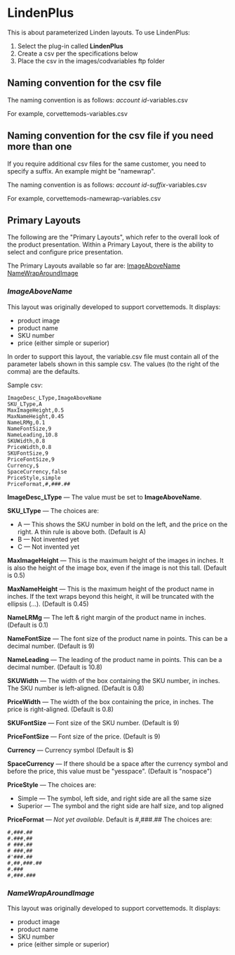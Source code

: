 # LindenPlus
This is about parameterized Linden layouts. To use LindenPlus:
1. Select the plug-in called **LindenPlus**
2. Create a csv per the specifications below
3. Place the csv in the images/codvariables ftp folder

## Naming convention for the csv file
The naming convention is as follows:
_account id_-variables.csv

For example, 
corvettemods-variables.csv

## Naming convention for the csv file if you need more than one
If you require additional csv files for the same customer, you need to specify a suffix. An example might be "namewrap".

The naming convention is as follows:
_account id_-_suffix_-variables.csv

For example,
corvettemods-namewrap-variables.csv

## Primary Layouts
The following are the "Primary Layouts", which refer to the overall look of the product presentation. Within a Primary Layout, there is the ability to select and configure price presentation. 

The Primary Layouts available so far are:
[ImageAboveName](#ImageAbovename)
[NameWrapAroundImage](#NameWrapAroundImage)

### *ImageAboveName*
This layout was originally developed to support corvettemods. It displays:
* product image
* product name
* SKU number
* price (either simple or superior)

In order to support this layout, the variable.csv file must contain all of the parameter labels shown in this sample csv. The values (to the right of the comma) are the defaults.

Sample csv:

    ImageDesc_LType,ImageAboveName
    SKU_LType,A
    MaxImageHeight,0.5
    MaxNameHeight,0.45
    NameLRMg,0.1
    NameFontSize,9
    NameLeading,10.8
    SKUWidth,0.8
    PriceWidth,0.8
    SKUFontSize,9
    PriceFontSize,9
    Currency,$
    SpaceCurrency,false
    PriceStyle,simple
    PriceFormat,#,###.##


**ImageDesc_LType** — The value must be set to **ImageAboveName**.

**SKU_LType** — The choices are:
* A — This shows the SKU number in bold on the left, and the price on the right. A thin rule is above both. (Default is A)
* B —  Not invented yet
* C —  Not invented yet 

**MaxImageHeight** — This is the maximum height of the images in inches. It is also the height of the image box, even if the image is not this tall. (Default is 0.5)

**MaxNameHeight** — This is the maximum height of the product name in inches. If the text wraps beyond this height, it will be truncated with the ellipsis (...). (Default is 0.45)

**NameLRMg** — The left & right margin of the product name in inches. (Default is 0.1)

**NameFontSize** — The font size of the product name in points. This can be a decimal number. (Default is 9)

**NameLeading** — The leading of the product name in points. This can be a decimal number. (Default is 10.8)

**SKUWidth** — The width of the box containing the SKU number, in inches. The SKU number is left-aligned. (Default is 0.8)

**PriceWidth** — The width of the box containing the price, in inches. The price is right-aligned. (Default is 0.8)

**SKUFontSize** — Font size of the SKU number. (Default is 9)

**PriceFontSize** — Font size of the price. (Default is 9)

**Currency** — Currency symbol (Default is $)

**SpaceCurrency** — If there should be a space after the currency symbol and before the price, this value must be "yesspace". (Default is "nospace")

**PriceStyle** — The choices are:
* Simple — The symbol, left side, and right side are all the same size
* Superior — The symbol and the right side are half size, and top aligned

**PriceFormat** — *Not yet available*. Default is #,###.## 
The choices are:

    #,###.##
    #.###,##
    # ###.##
    # ###,##
    #'###.##
    #,##,###.##
    #.###
    #,###.###

### *NameWrapAroundImage*
This layout was originally developed to support corvettemods. It displays:
* product image
* product name
* SKU number
* price (either simple or superior)
